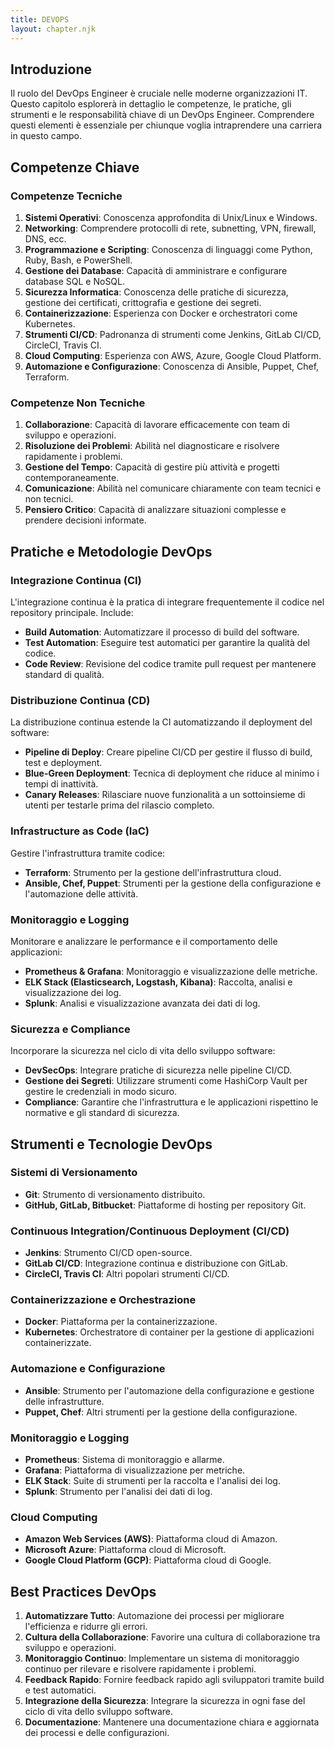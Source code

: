 ```yaml
---
title: DEVOPS
layout: chapter.njk
---
```

## Introduzione
Il ruolo del DevOps Engineer è cruciale nelle moderne organizzazioni IT. Questo capitolo esplorerà in dettaglio le competenze, le pratiche, gli strumenti e le responsabilità chiave di un DevOps Engineer. Comprendere questi elementi è essenziale per chiunque voglia intraprendere una carriera in questo campo.

## Competenze Chiave
### Competenze Tecniche
1. **Sistemi Operativi**: Conoscenza approfondita di Unix/Linux e Windows.
2. **Networking**: Comprendere protocolli di rete, subnetting, VPN, firewall, DNS, ecc.
3. **Programmazione e Scripting**: Conoscenza di linguaggi come Python, Ruby, Bash, e PowerShell.
4. **Gestione dei Database**: Capacità di amministrare e configurare database SQL e NoSQL.
5. **Sicurezza Informatica**: Conoscenza delle pratiche di sicurezza, gestione dei certificati, crittografia e gestione dei segreti.
6. **Containerizzazione**: Esperienza con Docker e orchestratori come Kubernetes.
7. **Strumenti CI/CD**: Padronanza di strumenti come Jenkins, GitLab CI/CD, CircleCI, Travis CI.
8. **Cloud Computing**: Esperienza con AWS, Azure, Google Cloud Platform.
9. **Automazione e Configurazione**: Conoscenza di Ansible, Puppet, Chef, Terraform.

### Competenze Non Tecniche
1. **Collaborazione**: Capacità di lavorare efficacemente con team di sviluppo e operazioni.
2. **Risoluzione dei Problemi**: Abilità nel diagnosticare e risolvere rapidamente i problemi.
3. **Gestione del Tempo**: Capacità di gestire più attività e progetti contemporaneamente.
4. **Comunicazione**: Abilità nel comunicare chiaramente con team tecnici e non tecnici.
5. **Pensiero Critico**: Capacità di analizzare situazioni complesse e prendere decisioni informate.

## Pratiche e Metodologie DevOps
### Integrazione Continua (CI)
L'integrazione continua è la pratica di integrare frequentemente il codice nel repository principale. Include:
- **Build Automation**: Automatizzare il processo di build del software.
- **Test Automation**: Eseguire test automatici per garantire la qualità del codice.
- **Code Review**: Revisione del codice tramite pull request per mantenere standard di qualità.

### Distribuzione Continua (CD)
La distribuzione continua estende la CI automatizzando il deployment del software:
- **Pipeline di Deploy**: Creare pipeline CI/CD per gestire il flusso di build, test e deployment.
- **Blue-Green Deployment**: Tecnica di deployment che riduce al minimo i tempi di inattività.
- **Canary Releases**: Rilasciare nuove funzionalità a un sottoinsieme di utenti per testarle prima del rilascio completo.

### Infrastructure as Code (IaC)
Gestire l'infrastruttura tramite codice:
- **Terraform**: Strumento per la gestione dell'infrastruttura cloud.
- **Ansible, Chef, Puppet**: Strumenti per la gestione della configurazione e l'automazione delle attività.

### Monitoraggio e Logging
Monitorare e analizzare le performance e il comportamento delle applicazioni:
- **Prometheus & Grafana**: Monitoraggio e visualizzazione delle metriche.
- **ELK Stack (Elasticsearch, Logstash, Kibana)**: Raccolta, analisi e visualizzazione dei log.
- **Splunk**: Analisi e visualizzazione avanzata dei dati di log.

### Sicurezza e Compliance
Incorporare la sicurezza nel ciclo di vita dello sviluppo software:
- **DevSecOps**: Integrare pratiche di sicurezza nelle pipeline CI/CD.
- **Gestione dei Segreti**: Utilizzare strumenti come HashiCorp Vault per gestire le credenziali in modo sicuro.
- **Compliance**: Garantire che l'infrastruttura e le applicazioni rispettino le normative e gli standard di sicurezza.

## Strumenti e Tecnologie DevOps
### Sistemi di Versionamento
- **Git**: Strumento di versionamento distribuito.
- **GitHub, GitLab, Bitbucket**: Piattaforme di hosting per repository Git.

### Continuous Integration/Continuous Deployment (CI/CD)
- **Jenkins**: Strumento CI/CD open-source.
- **GitLab CI/CD**: Integrazione continua e distribuzione con GitLab.
- **CircleCI, Travis CI**: Altri popolari strumenti CI/CD.

### Containerizzazione e Orchestrazione
- **Docker**: Piattaforma per la containerizzazione.
- **Kubernetes**: Orchestratore di container per la gestione di applicazioni containerizzate.

### Automazione e Configurazione
- **Ansible**: Strumento per l'automazione della configurazione e gestione delle infrastrutture.
- **Puppet, Chef**: Altri strumenti per la gestione della configurazione.

### Monitoraggio e Logging
- **Prometheus**: Sistema di monitoraggio e allarme.
- **Grafana**: Piattaforma di visualizzazione per metriche.
- **ELK Stack**: Suite di strumenti per la raccolta e l'analisi dei log.
- **Splunk**: Strumento per l'analisi dei dati di log.

### Cloud Computing
- **Amazon Web Services (AWS)**: Piattaforma cloud di Amazon.
- **Microsoft Azure**: Piattaforma cloud di Microsoft.
- **Google Cloud Platform (GCP)**: Piattaforma cloud di Google.

## Best Practices DevOps
1. **Automatizzare Tutto**: Automazione dei processi per migliorare l'efficienza e ridurre gli errori.
2. **Cultura della Collaborazione**: Favorire una cultura di collaborazione tra sviluppo e operazioni.
3. **Monitoraggio Continuo**: Implementare un sistema di monitoraggio continuo per rilevare e risolvere rapidamente i problemi.
4. **Feedback Rapido**: Fornire feedback rapido agli sviluppatori tramite build e test automatici.
5. **Integrazione della Sicurezza**: Integrare la sicurezza in ogni fase del ciclo di vita dello sviluppo software.
6. **Documentazione**: Mantenere una documentazione chiara e aggiornata dei processi e delle configurazioni.
